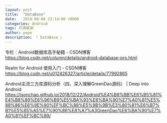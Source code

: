 ```yaml
---
layout: post
title:  "DataBase"
date:   2018-08-08 23:14:00 +0800
categories: Android
tags: 开源框架
author: pepe
description: 『 DataBase 』
---
```


专栏：Android数据库高手秘籍 - CSDN博客
https://blog.csdn.net/column/details/android-database-pro.html

Realm for Android 使用入门 - CSDN博客
https://blog.csdn.net/u012426327/article/details/77992865

Android主流三方库源码分析（四、深入理解GreenDao源码） | Deep into Android
https://jsonchao.github.io/2018/12/22/Android%E4%B8%BB%E6%B5%81%E4%B8%89%E6%96%B9%E5%BA%93%E6%BA%90%E7%A0%81%E5%88%86%E6%9E%90%EF%BC%88%E5%9B%9B%E3%80%81%E6%B7%B1%E5%85%A5%E7%90%86%E8%A7%A3GreenDao%E6%BA%90%E7%A0%81%EF%BC%89/